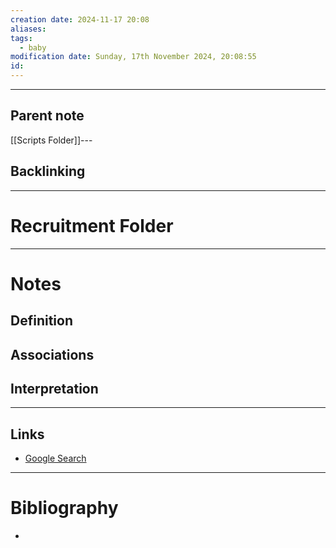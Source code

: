```yaml
---
creation date: 2024-11-17 20:08
aliases: 
tags:
  - baby
modification date: Sunday, 17th November 2024, 20:08:55
id:
---
```

---

## Parent note
[[Scripts Folder]]---
## Backlinking


---
# Recruitment Folder


---
# Notes

## Definition

## Associations

## Interpretation

---
## Links
- [Google Search](https://www.google.com/search?q=Recruitment+Folder)

---
# Bibliography
+ 